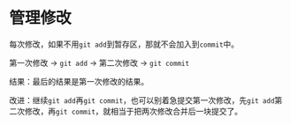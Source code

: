 # 管理修改

每次修改，如果不用`git add`到暂存区，那就不会加入到`commit`中。

第一次修改 -> `git add` -> 第二次修改 -> `git commit`

结果：最后的结果是第一次修改的结果。

改进：继续`git add`再`git commit`，也可以别着急提交第一次修改，先`git add`第二次修改，再`git commit`，就相当于把两次修改合并后一块提交了。

